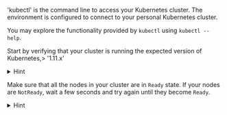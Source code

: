 'kubectl' is the command line to access your Kubernetes cluster. The environment is configured to connect to your personal Kubernetes cluster.

You may explore the functionality provided by `kubectl` using `kubectl --help`.

Start by verifying that your cluster is running the expected version of Kubernetes,> '1.11.x'

<details>
<summary>Hint</summary>
`kubectl version`{{copy}} prints the client and server versions.
</details>

Make sure that all the nodes in your cluster are in `Ready` state. If your nodes are `NotReady`, wait a few seconds and try again until they become `Ready`.

<details>
<summary>Hint</summary>
`kubectl get nodes`{{copy}} prints a list of the nodes in your cluster.
</details>
